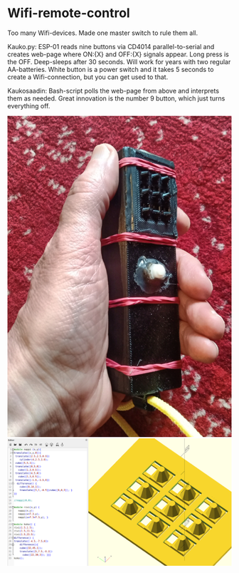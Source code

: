 # Wifi-remote-control
Too many Wifi-devices. Made one master switch to rule them all.

Kauko.py: ESP-01 reads nine buttons via CD4014 parallel-to-serial and creates web-page
where ON:{X} and OFF:{X} signals appear. Long press is the OFF. Deep-sleeps after 30 seconds. Will work
for years with two regular AA-batteries. White button is a power switch and it takes 5 seconds to create a Wifi-connection, but you can get used to that.

Kaukosaadin: Bash-script polls the web-page from above and interprets them as needed.
Great innovation is the number 9 button, which just turns everything off.

<img src=saadin.png>

<img src=napit.png>

